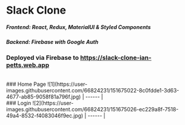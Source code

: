 # Slack Clone

 
##### Frontend: React, Redux, MaterialUI & Styled Components
##### Backend: Firebase with Google Auth

### Deployed via Firebase to https://slack-clone-ian-petts.web.app

<br />
### Home Page
![1](https://user-images.githubusercontent.com/66824231/151675022-8c0fdde1-3d63-4677-ab85-9058f81a796f.jpg)
| ------ |

<br />
### Login 
![2](https://user-images.githubusercontent.com/66824231/151675026-ec229a8f-7518-49a4-8532-f4083046f9ec.jpg)
| ------ |

<br />



